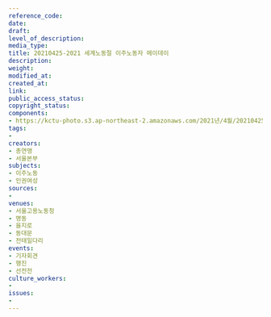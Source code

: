 ```yaml
---
reference_code: 
date: 
draft: 
level_of_description: 
media_type: 
title: 20210425-2021 세계노동절 이주노동자 메이데이
description: 
weight: 
modified_at: 
created_at: 
link: 
public_access_status: 
copyright_status: 
components:
- https://kctu-photo.s3.ap-northeast-2.amazonaws.com/2021년/4월/20210425-2021+세계노동절+이주노동자+메이데이/_5D48283.jpg
tags:
- 
creators:
- 총연맹
- 서울본부
subjects:
- 이주노동
- 인권여성
sources:
- 
venues:
- 서울고용노동청
- 명동
- 을지로
- 동대문
- 전태일다리
events:
- 기자회견
- 행진
- 선전전
culture_workers:
- 
issues:
- 
---
```

